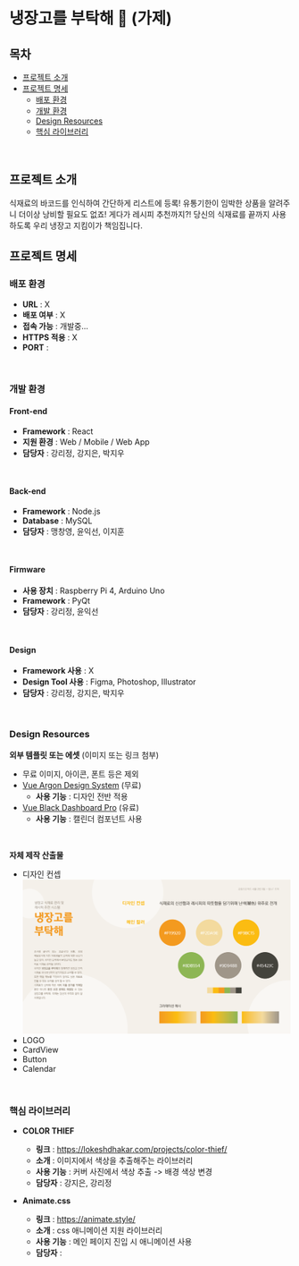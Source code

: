 # 냉장고를 부탁해 :fried_egg: (가제)

## 목차

- [프로젝트 소개](#프로젝트-소개)    
- [프로젝트 명세](#프로젝트-명세)
  - [배포 환경](#배포-환경)
  - [개발 환경](#개발-환경)
  - [Design Resources](#design-resources)
  - [핵심 라이브러리](#핵심-라이브러리)
<br>

## 프로젝트 소개
식재료의 바코드를 인식하여 간단하게 리스트에 등록! 유통기한이 임박한 상품을 알려주니 더이상 낭비할 필요도 없죠! 게다가 레시피 추천까지?! 당신의 식재료를 끝까지 사용하도록 우리 냉장고 지킴이가 책임집니다.
<br>

## 프로젝트 명세
### 배포 환경
- __URL__ : X
- __배포 여부__ : X
- __접속 가능__ : 개발중...
- __HTTPS 적용__ : X
- __PORT__ :
<br>

### 개발 환경
#### Front-end
- __Framework__ : React
- __지원 환경__ : Web / Mobile / Web App
- __담당자__ : 강리정, 강지은, 박지우
<br>

#### Back-end
- __Framework__ : Node.js
- __Database__ : MySQL
- __담당자__ : 맹창영, 윤익선, 이지훈
<br>

#### Firmware
- __사용 장치__ : Raspberry Pi 4, Arduino Uno
- __Framework__ : PyQt
- __담당자__ : 강리정, 윤익선
<br>

#### Design
- __Framework 사용__ : X
- __Design Tool 사용__ : Figma, Photoshop, Illustrator
- __담당자__ : 강리정, 강지은, 박지우
<br>

### Design Resources
__외부 템플릿 또는 에셋__ (이미지 또는 링크 첨부)
- 무료 이미지, 아이콘, 폰트 등은 제외
- [Vue Argon Design System](https://www.creative-tim.com/product/vue-argon-design-system?affiliate_id=116187) (무료)
  - __사용 기능__ : 디자인 전반 적용
- [Vue Black Dashboard Pro](https://www.creative-tim.com/product/vue-black-dashboard-pro?affiliate_id=116187) (유료)
  - __사용 기능__ : 캘린더 컴포넌트 사용
<br>

__자체 제작 산출물__
- 디자인 컨셉
![디자인 컨셉](./img/design_concept.png)
- LOGO
- CardView
- Button
- Calendar
<br>

### 핵심 라이브러리
- __COLOR THIEF__
  - __링크__ : https://lokeshdhakar.com/projects/color-thief/
  - __소개__ : 이미지에서 색상을 추출해주는 라이브러리
  - __사용 기능__ : 커버 사진에서 색상 추출 -> 배경 색상 변경
  - __담당자__ : 강지은, 강리정

- __Animate.css__
  - __링크__ : https://animate.style/
  - __소개__ : css 애니메이션 지원 라이브러리
  - __사용 기능__ : 메인 페이지 진입 시 애니메이션 사용
  - __담당자__ : 


